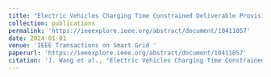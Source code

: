 ```yaml
---
title: "Electric Vehicles Charging Time Constrained Deliverable Provision of Secondary Frequency Regulation"
collection: publications
permalink: 'https://ieeexplore.ieee.org/abstract/document/10411057'
date: 2024-01-01
venue: 'IEEE Transactions on Smart Grid '
paperurl: 'https://ieeexplore.ieee.org/abstract/document/10411057'
citation: 'J. Wang et al., "Electric Vehicles Charging Time Constrained Deliverable Provision of Secondary Frequency Regulation," in IEEE Transactions on Smart Grid, doi: 10.1109/TSG.2024.3356948.'
---
```

